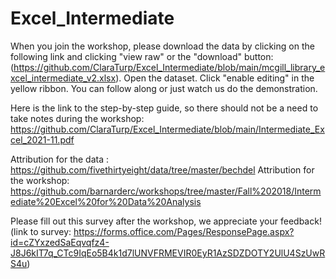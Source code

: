 # Excel_Intermediate

When you join the workshop, please download the data by clicking on the following link and clicking "view raw" or the "download" button: (https://github.com/ClaraTurp/Excel_Intermediate/blob/main/mcgill_library_excel_intermediate_v2.xlsx). Open the dataset. Click "enable editing" in the yellow ribbon. You can follow along or just watch us do the demonstration.

Here is the link to the step-by-step guide, so there should not be a need to take notes during the workshop: https://github.com/ClaraTurp/Excel_Intermediate/blob/main/Intermediate_Excel_2021-11.pdf

Attribution for the data : https://github.com/fivethirtyeight/data/tree/master/bechdel
Attribution for the workshop: https://github.com/barnarderc/workshops/tree/master/Fall%202018/Intermediate%20Excel%20for%20Data%20Analysis

Please fill out this survey after the workshop, we appreciate your feedback! (link to survey: https://forms.office.com/Pages/ResponsePage.aspx?id=cZYxzedSaEqvqfz4-J8J6kIT7q_CTc9IqEo5B4k1d7lUNVFRMEVIR0EyR1AzSDZDOTY2UlU4SzUwRS4u) 

